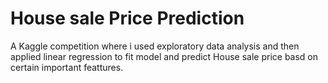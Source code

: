 # House sale Price Prediction
 A Kaggle competition where i used exploratory data analysis and then applied linear regression to fit model and predict House sale price basd on certain important feattures.
